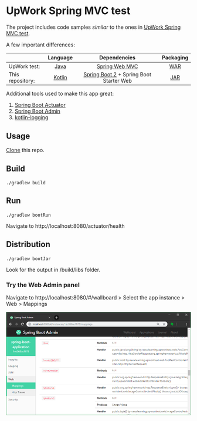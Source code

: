 # UpWork Spring MVC test

The project includes code samples _similar_ to the ones in [UpWork Spring MVC test](https://www.upwork.com/ab/tests/test/996).

A few important differences:

|                  | Language | Dependencies                             | Packaging |
| ---------------- | :-----:  | :--------------------------------------: | :-------: |
| UpWork test:     | [Java](https://www.java.com/)       | [Spring Web MVC](https://docs.spring.io/spring/docs/current/spring-framework-reference/web.html#mvc) | [WAR](https://spring.io/understanding/WAR)                                                |
| This repository: | [Kotlin](https://kotlinlang.org/)   | [Spring Boot 2](https://spring.io/projects/spring-boot) + Spring Boot Starter Web                     | [JAR](https://docs.spring.io/spring-boot/docs/current/reference/html/executable-jar.html) |

Additional tools used to make this app great:

1. [Spring Boot Actuator](https://docs.spring.io/spring-boot/docs/current/reference/htmlsingle/#production-ready)
2. [Spring Boot Admin](https://github.com/codecentric/spring-boot-admin)
3. [kotlin-logging](https://github.com/MicroUtils/kotlin-logging)

## Usage

[Clone](https://help.github.com/articles/cloning-a-repository/) this repo.

## Build

```shell
./gradlew build
```

## Run

```shell
./gradlew bootRun
```

Navigate to http://localhost:8080/actuator/health

## Distribution

```shell
./gradlew bootJar
```

Look for the output in /build/libs folder.

### Try the Web Admin panel
 
Navigate to http://localhost:8080/#/wallboard > Select the app instance > Web > Mappings

![Spring Boot Admin > Mappings](/screenshots/spring-boot-admin-mappings.png)
